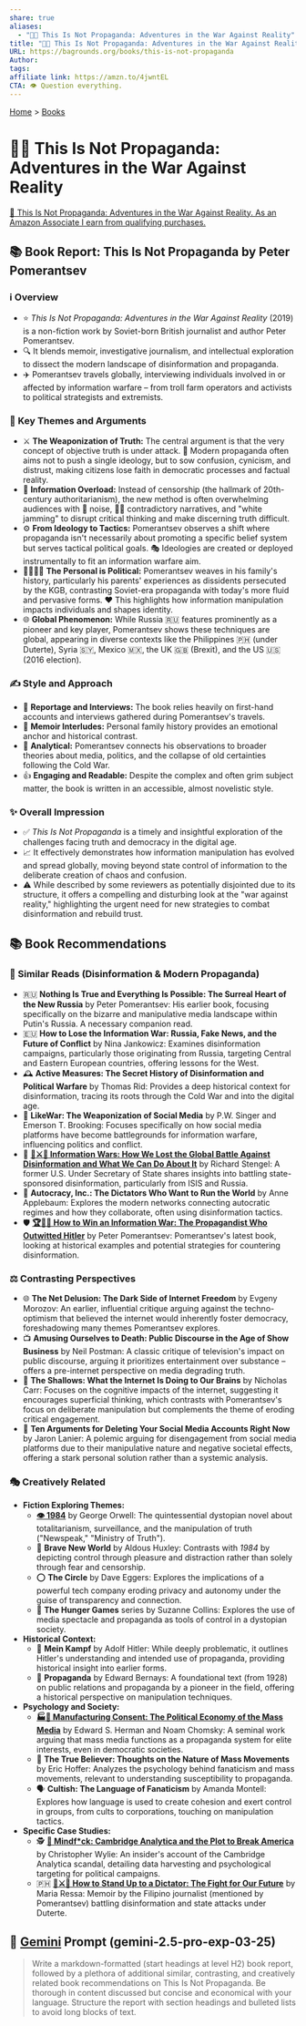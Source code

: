```yaml
---
share: true
aliases:
  - "🤥📣 This Is Not Propaganda: Adventures in the War Against Reality"
title: "🤥📣 This Is Not Propaganda: Adventures in the War Against Reality"
URL: https://bagrounds.org/books/this-is-not-propaganda
Author: 
tags: 
affiliate link: https://amzn.to/4jwntEL
CTA: 👁️ Question everything.
---
```

[Home](../index.md) > [Books](./index.md)  
# 🤥📣 This Is Not Propaganda: Adventures in the War Against Reality  
[🛒 This Is Not Propaganda: Adventures in the War Against Reality. As an Amazon Associate I earn from qualifying purchases.](https://amzn.to/4jwntEL)  
  
## 📚 Book Report: This Is Not Propaganda by Peter Pomerantsev  
  
### ℹ️ Overview  
  
* ⭐ *This Is Not Propaganda: Adventures in the War Against Reality* (2019) is a non-fiction work by Soviet-born British journalist and author Peter Pomerantsev.  
* 🔍 It blends memoir, investigative journalism, and intellectual exploration to dissect the modern landscape of disinformation and propaganda.  
* ✈️ Pomerantsev travels globally, interviewing individuals involved in or affected by information warfare – from troll farm operators and activists to political strategists and extremists.  
  
### 🔑 Key Themes and Arguments  
  
* ⚔️ **The Weaponization of Truth:** The central argument is that the very concept of objective truth is under attack. 🎯 Modern propaganda often aims not to push a single ideology, but to sow confusion, cynicism, and distrust, making citizens lose faith in democratic processes and factual reality.  
* 🌊 **Information Overload:** Instead of censorship (the hallmark of 20th-century authoritarianism), the new method is often overwhelming audiences with 📢 noise, 😵‍💫 contradictory narratives, and "white jamming" to disrupt critical thinking and make discerning truth difficult.  
* ⚙️ **From Ideology to Tactics:** Pomerantsev observes a shift where propaganda isn't necessarily about promoting a specific belief system but serves tactical political goals. 🎭 Ideologies are created or deployed instrumentally to fit an information warfare aim.  
* 👨‍👩‍👧‍👦 **The Personal is Political:** Pomerantsev weaves in his family's history, particularly his parents' experiences as dissidents persecuted by the KGB, contrasting Soviet-era propaganda with today's more fluid and pervasive forms. ❤️ This highlights how information manipulation impacts individuals and shapes identity.  
* 🌐 **Global Phenomenon:** While Russia 🇷🇺 features prominently as a pioneer and key player, Pomerantsev shows these techniques are global, appearing in diverse contexts like the Philippines 🇵🇭 (under Duterte), Syria 🇸🇾, Mexico 🇲🇽, the UK 🇬🇧 (Brexit), and the US 🇺🇸 (2016 election).  
  
### ✍️ Style and Approach  
  
* 📰 **Reportage and Interviews:** The book relies heavily on first-hand accounts and interviews gathered during Pomerantsev's travels.  
* 📖 **Memoir Interludes:** Personal family history provides an emotional anchor and historical contrast.  
* 🧐 **Analytical:** Pomerantsev connects his observations to broader theories about media, politics, and the collapse of old certainties following the Cold War.  
* 👍 **Engaging and Readable:** Despite the complex and often grim subject matter, the book is written in an accessible, almost novelistic style.  
  
### ✨ Overall Impression  
  
* ✅ *This Is Not Propaganda* is a timely and insightful exploration of the challenges facing truth and democracy in the digital age.  
* 📈 It effectively demonstrates how information manipulation has evolved and spread globally, moving beyond state control of information to the deliberate creation of chaos and confusion.  
* ⚠️ While described by some reviewers as potentially disjointed due to its structure, it offers a compelling and disturbing look at the "war against reality," highlighting the urgent need for new strategies to combat disinformation and rebuild trust.  
  
## 📚 Book Recommendations  
  
### 📖 Similar Reads (Disinformation & Modern Propaganda)  
  
* 🇷🇺 **Nothing Is True and Everything Is Possible: The Surreal Heart of the New Russia** by Peter Pomerantsev: His earlier book, focusing specifically on the bizarre and manipulative media landscape within Putin's Russia. A necessary companion read.  
* 🇪🇺 **How to Lose the Information War: Russia, Fake News, and the Future of Conflict** by Nina Jankowicz: Examines disinformation campaigns, particularly those originating from Russia, targeting Central and Eastern European countries, offering lessons for the West.  
* 🕰️ **Active Measures: The Secret History of Disinformation and Political Warfare** by Thomas Rid: Provides a deep historical context for disinformation, tracing its roots through the Cold War and into the digital age.  
* 📱 **LikeWar: The Weaponization of Social Media** by P.W. Singer and Emerson T. Brooking: Focuses specifically on how social media platforms have become battlegrounds for information warfare, influencing politics and conflict.  
* 📢 **[📰⚔️🧠 Information Wars: How We Lost the Global Battle Against Disinformation and What We Can Do About It](./information-wars.md)** by Richard Stengel: A former U.S. Under Secretary of State shares insights into battling state-sponsored disinformation, particularly from ISIS and Russia.  
* 👑 **Autocracy, Inc.: The Dictators Who Want to Run the World** by Anne Applebaum: Explores the modern networks connecting autocratic regimes and how they collaborate, often using disinformation tactics.  
* 🛡️ **[🏆📰📣 How to Win an Information War: The Propagandist Who Outwitted Hitler](./how-to-win-an-information-war.md)** by Peter Pomerantsev: Pomerantsev's latest book, looking at historical examples and potential strategies for countering disinformation.  
  
### ⚖️ Contrasting Perspectives  
  
* 🌐 **The Net Delusion: The Dark Side of Internet Freedom** by Evgeny Morozov: An earlier, influential critique arguing against the techno-optimism that believed the internet would inherently foster democracy, foreshadowing many themes Pomerantsev explores.  
* 📺 **Amusing Ourselves to Death: Public Discourse in the Age of Show Business** by Neil Postman: A classic critique of television's impact on public discourse, arguing it prioritizes entertainment over substance – offers a pre-internet perspective on media degrading truth.  
* 🧠 **The Shallows: What the Internet Is Doing to Our Brains** by Nicholas Carr: Focuses on the cognitive impacts of the internet, suggesting it encourages superficial thinking, which contrasts with Pomerantsev's focus on deliberate manipulation but complements the theme of eroding critical engagement.  
* 📱 **Ten Arguments for Deleting Your Social Media Accounts Right Now** by Jaron Lanier: A polemic arguing for disengagement from social media platforms due to their manipulative nature and negative societal effects, offering a stark personal solution rather than a systemic analysis.  
  
### 🎭 Creatively Related  
  
* **Fiction Exploring Themes:**  
    * **[👁️ 1984](./1984.md)** by George Orwell: The quintessential dystopian novel about totalitarianism, surveillance, and the manipulation of truth ("Newspeak," "Ministry of Truth").  
    * 💊 **Brave New World** by Aldous Huxley: Contrasts with *1984* by depicting control through pleasure and distraction rather than solely through fear and censorship.  
    * ⭕ **The Circle** by Dave Eggers: Explores the implications of a powerful tech company eroding privacy and autonomy under the guise of transparency and connection.  
    * 🏹 **The Hunger Games** series by Suzanne Collins: Explores the use of media spectacle and propaganda as tools of control in a dystopian society.  
* **Historical Context:**  
    * 📜 **Mein Kampf** by Adolf Hitler: While deeply problematic, it outlines Hitler's understanding and intended use of propaganda, providing historical insight into earlier forms.  
    * 📢 **Propaganda** by Edward Bernays: A foundational text (from 1928) on public relations and propaganda by a pioneer in the field, offering a historical perspective on manipulation techniques.  
* **Psychology and Society:**  
    * **[🏭🫡 Manufacturing Consent: The Political Economy of the Mass Media](./manufacturing-consent.md)** by Edward S. Herman and Noam Chomsky: A seminal work arguing that mass media functions as a propaganda system for elite interests, even in democratic societies.  
    * 🤯 **The True Believer: Thoughts on the Nature of Mass Movements** by Eric Hoffer: Analyzes the psychology behind fanaticism and mass movements, relevant to understanding susceptibility to propaganda.  
    * 🗣️ **Cultish: The Language of Fanaticism** by Amanda Montell: Explores how language is used to create cohesion and exert control in groups, from cults to corporations, touching on manipulation tactics.  
* **Specific Case Studies:**  
    * 🕵️ **[🤯 Mindf*ck: Cambridge Analytica and the Plot to Break America](./mindf-ck-cambridge-analytica-and-the-plot-to-break-america.md)** by Christopher Wylie: An insider's account of the Cambridge Analytica scandal, detailing data harvesting and psychological targeting for political campaigns.  
    * 🇵🇭 **[👥⚔️👑 How to Stand Up to a Dictator: The Fight for Our Future](./how-to-stand-up-to-a-dictator.md)** by Maria Ressa: Memoir by the Filipino journalist (mentioned by Pomerantsev) battling disinformation and state attacks under Duterte.  
  
## 💬 [Gemini](../software/gemini.md) Prompt (gemini-2.5-pro-exp-03-25)  
> Write a markdown-formatted (start headings at level H2) book report, followed by a plethora of additional similar, contrasting, and creatively related book recommendations on This Is Not Propaganda. Be thorough in content discussed but concise and economical with your language. Structure the report with section headings and bulleted lists to avoid long blocks of text.